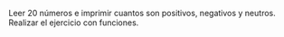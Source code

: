 Leer 20 números e imprimir cuantos son positivos, negativos y neutros. Realizar el ejercicio con funciones.
